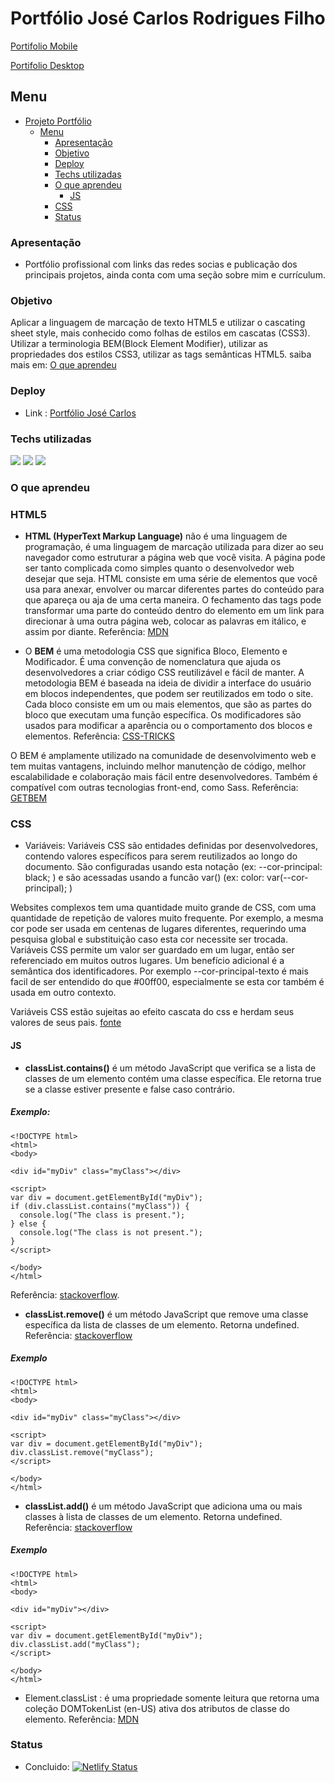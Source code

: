 
# Portfólio José Carlos Rodrigues Filho


[Portifolio Mobile](img/mobile-portifolio.png)

[Portifolio Desktop](img/desktop-portifolio.png)

## Menu

- [Projeto Portfólio](#projeto-portfolio)
  - [Menu](#menu)
    - [Apresentação](#apresentação)
    - [Objetivo](#objetivo)
    - [Deploy](#deploy)
    - [Techs utilizadas](#techs-utilizadas)
    - [O que aprendeu](#o-que-aprendeu)
      - [JS](#js)
    - [CSS](#css)
    - [Status](#status)



### Apresentação

- Portfólio profissional com links das redes socias e publicação dos principais projetos, ainda conta com uma seção sobre mim e currículum.

### Objetivo

Aplicar a linguagem de marcação de texto HTML5 e utilizar o cascating sheet style, mais conhecido como folhas de estilos em cascatas (CSS3). Utilizar a terminologia BEM(Block Element Modifier), utilizar as propriedades dos estilos CSS3, utilizar as tags semânticas HTML5. saiba mais em: [O que aprendeu](#O-que-aprendeu)

### Deploy

- Link : <a href="https://josecarlos-portifolio.vercel.app/" target="_blank">Portfólio José Carlos</a>

### Techs utilizadas

<img src="https://img.shields.io/badge/HTML5-E34F26?style=for-the-badge&logo=html5&logoColor=white">
<img src="https://img.shields.io/badge/CSS3-1572B6?style=for-the-badge&logo=css3&logoColor=white">
<img src="https://img.shields.io/badge/JavaScript-323330?style=for-the-badge&logo=javascript&logoColor=F7DF1E">

### O que aprendeu

### HTML5

 - **HTML (HyperText Markup Language)** não é uma linguagem de programação, é uma linguagem de marcação utilizada para dizer ao seu navegador como estruturar a página web que você visita. A página pode ser tanto complicada como simples quanto o desenvolvedor web desejar que seja. HTML consiste em uma série de elementos que você usa para anexar, envolver ou marcar diferentes partes do conteúdo para que apareça ou aja de uma certa maneira. O fechamento das tags pode transformar uma parte do conteúdo dentro do elemento em um link para direcionar à uma outra página web, colocar as palavras em itálico, e assim por diante. 
 Referência: [MDN](https://developer.mozilla.org/pt-BR/docs/Learn/HTML/Introduction_to_HTML/Getting_started)

  - O **BEM** é uma metodologia CSS que significa Bloco, Elemento e Modificador. É uma convenção de nomenclatura que ajuda os desenvolvedores a criar código CSS reutilizável e fácil de manter. A metodologia BEM é baseada na ideia de dividir a interface do usuário em blocos independentes, que podem ser reutilizados em todo o site. Cada bloco consiste em um ou mais elementos, que são as partes do bloco que executam uma função específica. Os modificadores são usados para modificar a aparência ou o comportamento dos blocos e elementos.
  Referência: [CSS-TRICKS](https://css-tricks.com/bem-101/)

  O BEM é amplamente utilizado na comunidade de desenvolvimento web e tem muitas vantagens, incluindo melhor manutenção de código, melhor escalabilidade e colaboração mais fácil entre desenvolvedores. Também é compatível com outras tecnologias front-end, como Sass.
  Referência: [GETBEM](https://getbem.com/)

### CSS

- Variáveis: Variáveis CSS são entidades definidas por desenvolvedores, contendo valores específicos para serem reutilizados ao longo do documento. São configuradas usando esta notação (ex: --cor-principal: black; ) e são acessadas usando a funcão var() (ex: color: var(--cor-principal); )

Websites complexos tem uma quantidade muito grande de CSS, com uma quantidade de repetição de valores muito frequente. Por exemplo, a mesma cor pode ser usada em centenas de lugares diferentes, requerindo uma pesquisa global e substituição caso esta cor necessite ser trocada. Variáveis CSS permite um valor ser guardado em um lugar, então ser referenciado em muitos outros lugares. Um benefício adicional é a semântica dos identificadores. Por exemplo --cor-principal-texto é mais facil de ser entendido do que #00ff00, especialmente se esta cor também é usada em outro contexto.

Variáveis CSS estão sujeitas ao efeito cascata do css e herdam seus valores de seus pais. [fonte](https://developer.mozilla.org/pt-BR/docs/Web/CSS/Using_CSS_custom_properties#valores_de_fallback_da_propriedade_customizada)


#### JS

- **classList.contains()** é um método JavaScript que verifica se a lista de classes de um elemento contém uma classe específica. Ele retorna true se a classe estiver presente e false caso contrário.
##### Exemplo:
```
<!DOCTYPE html>
<html>
<body>

<div id="myDiv" class="myClass"></div>

<script>
var div = document.getElementById("myDiv");
if (div.classList.contains("myClass")) {
  console.log("The class is present.");
} else {
  console.log("The class is not present.");
}
</script>

</body>
</html>
```
  Referência: [stackoverflow](https://stackoverflow.com/questions/27566132/how-exactly-does-element-classlist-contains-work-in-javascript).

- **classList.remove()** é um método JavaScript que remove uma classe específica da lista de classes de um elemento. Retorna undefined.
  Referência: [stackoverflow](https://stackoverflow.com/questions/15040297/clear-element-classlist)
##### Exemplo
```
<!DOCTYPE html>
<html>
<body>

<div id="myDiv" class="myClass"></div>

<script>
var div = document.getElementById("myDiv");
div.classList.remove("myClass");
</script>

</body>
</html>
```

- **classList.add()** é um método JavaScript que adiciona uma ou mais classes à lista de classes de um elemento. Retorna undefined.
  Referência: [stackoverflow](https://stackoverflow.com/questions/15040297/clear-element-classlist)
##### Exemplo
```
<!DOCTYPE html>
<html>
<body>

<div id="myDiv"></div>

<script>
var div = document.getElementById("myDiv");
div.classList.add("myClass");
</script>

</body>
</html>
```


- Element.classList : é uma propriedade somente leitura que retorna uma coleção DOMTokenList (en-US) ativa dos atributos de classe do elemento. Referência: [MDN](https://developer.mozilla.org/pt-BR/docs/Web/API/Element/classList)


### Status

- Concluido: [![Netlify Status](https://api.netlify.com/api/v1/badges/5433c841-e738-419e-912f-d93faeac3678/deploy-status)](https://josecarlos-portifolio.vercel.app/)